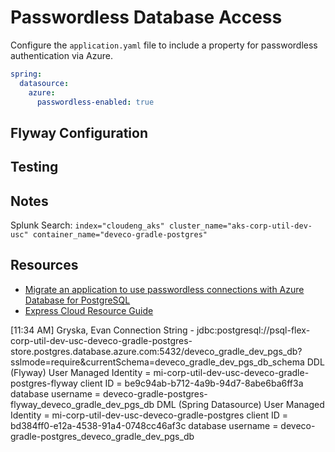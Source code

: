 # Passwordless Database Access

Configure the `application.yaml` file to include a property for passwordless authentication via Azure.

```yaml
spring:
  datasource:
    azure:
      passwordless-enabled: true
```

## Flyway Configuration


## Testing

## Notes

Splunk Search:  `index="cloudeng_aks" cluster_name="aks-corp-util-dev-usc" container_name="deveco-gradle-postgres"`

## Resources

- [Migrate an application to use passwordless connections with Azure Database for PostgreSQL](https://learn.microsoft.com/en-us/azure/developer/java/spring-framework/migrate-postgresql-to-passwordless-connection?tabs=sign-in-azure-cli%2Cspring%2Capp-service%2Cassign-role-service-connector)
- [Express Cloud Resource Guide](https://docs.azure.cvshealth.com/category/resource-guides)



[11:34 AM] Gryska, Evan
Connection String - jdbc:postgresql://psql-flex-corp-util-dev-usc-deveco-gradle-postgres-store.postgres.database.azure.com:5432/deveco_gradle_dev_pgs_db?sslmode=require&currentSchema=deveco_gradle_dev_pgs_db_schema
DDL (Flyway) User
Managed Identity = mi-corp-util-dev-usc-deveco-gradle-postgres-flyway
client ID = be9c94ab-b712-4a9b-94d7-8abe6ba6ff3a
database username = deveco-gradle-postgres-flyway_deveco_gradle_dev_pgs_db
DML (Spring Datasource) User
Managed Identity = mi-corp-util-dev-usc-deveco-gradle-postgres
client ID = bd384ff0-e12a-4538-91a4-0748cc46af3c
database username = deveco-gradle-postgres_deveco_gradle_dev_pgs_db
